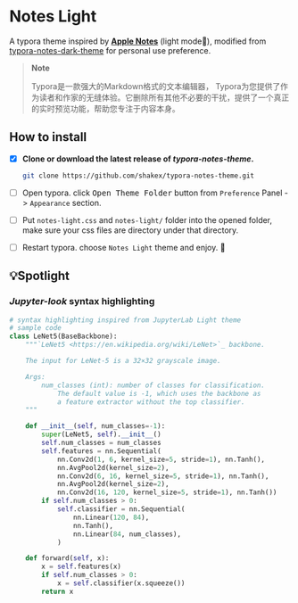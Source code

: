 # Notes Light

A typora theme inspired by [**Apple Notes**](https://support.apple.com/guide/notes/welcome/mac) (light mode🌝), modified from [typora-notes-dark-theme](https://github.com/adesurirey/typora-notes-dark-theme) for personal use preference. 



> **Note**
>
> Typora是一款强大的Markdown格式的文本编辑器， Typora为您提供了作为读者和作家的无缝体验。它删除所有其他不必要的干扰，提供了一个真正的实时预览功能，帮助您专注于内容本身。



## How to install

- [x] **Clone or download the latest release of *typora-notes-theme*.**

  ```bash
  git clone https://github.com/shakex/typora-notes-theme.git
  ```

- [ ] Open typora. click <kbd>Open Theme Folder</kbd> button from `Preference` Panel -> `Appearance` section.

- [ ] Put `notes-light.css` and `notes-light/` folder into the opened folder, make sure your css files are directory under that directory.

- [ ] Restart typora. choose `Notes Light` theme and enjoy. 🤗



## 💡Spotlight

### *Jupyter-look* syntax highlighting

```python
# syntax highlighting inspired from JupyterLab Light theme 
# sample code
class LeNet5(BaseBackbone):
    """`LeNet5 <https://en.wikipedia.org/wiki/LeNet>`_ backbone.

    The input for LeNet-5 is a 32×32 grayscale image.

    Args:
        num_classes (int): number of classes for classification.
            The default value is -1, which uses the backbone as
            a feature extractor without the top classifier.
    """

    def __init__(self, num_classes=-1):
        super(LeNet5, self).__init__()
        self.num_classes = num_classes
        self.features = nn.Sequential(
            nn.Conv2d(1, 6, kernel_size=5, stride=1), nn.Tanh(),
            nn.AvgPool2d(kernel_size=2),
            nn.Conv2d(6, 16, kernel_size=5, stride=1), nn.Tanh(),
            nn.AvgPool2d(kernel_size=2),
            nn.Conv2d(16, 120, kernel_size=5, stride=1), nn.Tanh())
        if self.num_classes > 0:
            self.classifier = nn.Sequential(
                nn.Linear(120, 84),
                nn.Tanh(),
                nn.Linear(84, num_classes),
            )

    def forward(self, x):
        x = self.features(x)
        if self.num_classes > 0:
            x = self.classifier(x.squeeze())
        return x
```

